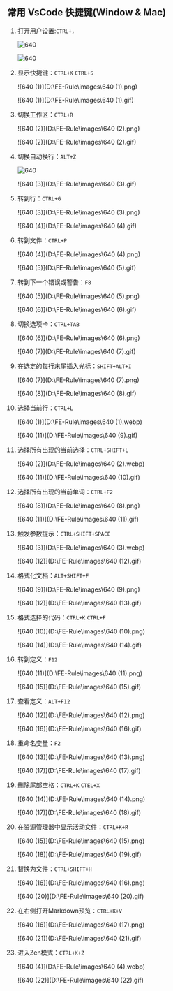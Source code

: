 ## 常用 VsCode 快捷键(Window & Mac)

1. 打开用户设置:`CTRL+，`

   ![640](D:\FE-Rule\images\640.png)

   ![640](D:\FE-Rule\images\640.gif)

2. 显示快捷键：`CTRL+K`  `CTRL+S` 

   ![640 (1)](D:\FE-Rule\images\640 (1).png)

   ![640 (1)](D:\FE-Rule\images\640 (1).gif)

3. 切换工作区：`CTRL+R`

   ![640 (2)](D:\FE-Rule\images\640 (2).png)

   ![640 (2)](D:\FE-Rule\images\640 (2).gif)

4. 切换自动换行：`ALT+Z`

   ![640](D:\FE-Rule\images\640.webp)

   ![640 (3)](D:\FE-Rule\images\640 (3).gif)

5. 转到行：`CTRL+G`

   ![640 (3)](D:\FE-Rule\images\640 (3).png)

   ![640 (4)](D:\FE-Rule\images\640 (4).gif)

6. 转到文件：`CTRL+P`

   ![640 (4)](D:\FE-Rule\images\640 (4).png)

   ![640 (5)](D:\FE-Rule\images\640 (5).gif)

7. 转到下一个错误或警告：`F8`

   ![640 (5)](D:\FE-Rule\images\640 (5).png)

   ![640 (6)](D:\FE-Rule\images\640 (6).gif)

8. 切换选项卡：`CTRL+TAB`

   ![640 (6)](D:\FE-Rule\images\640 (6).png)

   ![640 (7)](D:\FE-Rule\images\640 (7).gif)

9. 在选定的每行末尾插入光标：`SHIFT+ALT+I`

   ![640 (7)](D:\FE-Rule\images\640 (7).png)

   ![640 (8)](D:\FE-Rule\images\640 (8).gif)

10. 选择当前行：`CTRL+L`

    ![640 (1)](D:\FE-Rule\images\640 (1).webp)

    ![640 (11)](D:\FE-Rule\images\640 (9).gif)

11. 选择所有出现的当前选择：`CTRL+SHIFT+L`

    ![640 (2)](D:\FE-Rule\images\640 (2).webp)

    ![640 (11)](D:\FE-Rule\images\640 (10).gif)

12. 选择所有出现的当前单词：`CTRL+F2`

    ![640 (8)](D:\FE-Rule\images\640 (8).png)

    ![640 (11)](D:\FE-Rule\images\640 (11).gif)

13. 触发参数提示：`CTRL+SHIFT+SPACE`

    ![640 (3)](D:\FE-Rule\images\640 (3).webp)

    ![640 (12)](D:\FE-Rule\images\640 (12).gif)

14. 格式化文档：`ALT+SHIFT+F`

    ![640 (9)](D:\FE-Rule\images\640 (9).png)

    ![640 (12)](D:\FE-Rule\images\640 (13).gif)

15. 格式选择的代码：`CTRL+K` `CTRL+F`

    ![640 (10)](D:\FE-Rule\images\640 (10).png)

    ![640 (14)](D:\FE-Rule\images\640 (14).gif)

16. 转到定义：`F12`

    ![640 (11)](D:\FE-Rule\images\640 (11).png)

    ![640 (15)](D:\FE-Rule\images\640 (15).gif)

17. 查看定义：`ALT+F12`

    ![640 (12)](D:\FE-Rule\images\640 (12).png)

    ![640 (16)](D:\FE-Rule\images\640 (16).gif)

18. 重命名变量：`F2`

    ![640 (13)](D:\FE-Rule\images\640 (13).png)

    ![640 (17)](D:\FE-Rule\images\640 (17).gif)

19. 删除尾部空格：`CTRL+K` `CTEL+X`

    ![640 (14)](D:\FE-Rule\images\640 (14).png)

    ![640 (17)](D:\FE-Rule\images\640 (18).gif)

20. 在资源管理器中显示活动文件：`CTRL+K+R`

    ![640 (15)](D:\FE-Rule\images\640 (15).png)

    ![640 (18)](D:\FE-Rule\images\640 (19).gif)

21. 替换为文件：`CTRL+SHIFT+H`

    ![640 (16)](D:\FE-Rule\images\640 (16).png)

    ![640 (20)](D:\FE-Rule\images\640 (20).gif)

22. 在右侧打开Markdown预览：`CTRL+K+V`

    ![640 (16)](D:\FE-Rule\images\640 (17).png)

    ![640 (21)](D:\FE-Rule\images\640 (21).gif)

23. 进入Zen模式：`CTRL+K+Z`

    ![640 (4)](D:\FE-Rule\images\640 (4).webp)

    ![640 (22)](D:\FE-Rule\images\640 (22).gif)